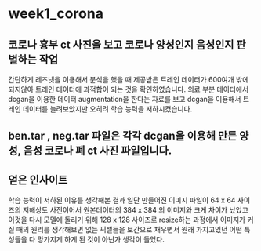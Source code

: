 # week1_corona

## 코로나 흉부 ct 사진을 보고 코로나 양성인지 음성인지 판별하는 작업

간단하게 레즈넷을 이용해서 분석을 했을 때 제공받은 트레인 데이터가 600여개 밖에 되지않아 
트레인 데이터에 과적합이 되는 것을 확인하였습니다. 의료 부분 데이터에서 dcgan을 이용한 
데이터 augmentation을 한다는 자료를 보고 dcgan을 이용해서 트레인 데이터를 늘려보았지만
오히려 학습 능력을 저하시켰습니다. 


## ben.tar , neg.tar 파일은 각각 dcgan을 이용해 만든 양성, 음성 코로나 폐 ct 사진 파일입니다.

## 얻은 인사이트
학습 능력이 저하된 이유를 생각해본 결과 일단 만들어진 이미지 파일이 64 x 64 사이즈의 저해상도 사진이어서
원본데이터의 384 x 384 의 이미지와 크게 차이가 났었고 이것을 다시 모델에 돌리기 위해 128 x 128 사이즈로 resize하는 
과정에서 이미지가 커질 때의 원리를 생각해보면 없는 픽셀들을 보간으로 채우면서 원래 가지고있던 어떤 특성들을 다
망가지게 하게 된 것이 아닌가 생각이 들었다.
